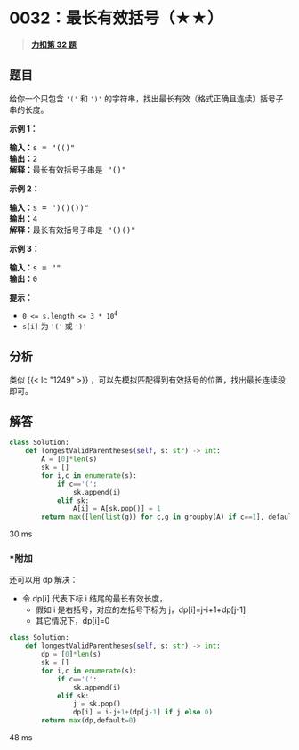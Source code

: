 # 0032：最长有效括号（★★）


> <u>**[力扣第 32 题](https://leetcode.cn/problems/longest-valid-parentheses/)**</u>

## 题目

<p>给你一个只包含 <code>'('</code> 和 <code>')'</code> 的字符串，找出最长有效（格式正确且连续）括号子串的长度。</p>



<div class="original__bRMd">
<div>
<p><strong>示例 1：</strong></p>

<pre>
<strong>输入：</strong>s = "(()"
<strong>输出：</strong>2
<strong>解释：</strong>最长有效括号子串是 "()"
</pre>

<p><strong>示例 2：</strong></p>

<pre>
<strong>输入：</strong>s = ")()())"
<strong>输出：</strong>4
<strong>解释：</strong>最长有效括号子串是 "()()"
</pre>

<p><strong>示例 3：</strong></p>

<pre>
<strong>输入：</strong>s = ""
<strong>输出：</strong>0
</pre>



<p><strong>提示：</strong></p>

<ul>
<li><code>0 <= s.length <= 3 * 10<sup>4</sup></code></li>
<li><code>s[i]</code> 为 <code>'('</code> 或 <code>')'</code></li>
</ul>
</div>
</div>


## 分析 


类似 {{< lc "1249" >}} ，可以先模拟匹配得到有效括号的位置，找出最长连续段即可。

## 解答

```python
class Solution:
    def longestValidParentheses(self, s: str) -> int:
        A = [0]*len(s)
        sk = []
        for i,c in enumerate(s):
            if c=='(':
                sk.append(i)
            elif sk:
                A[i] = A[sk.pop()] = 1
        return max([len(list(g)) for c,g in groupby(A) if c==1], default=0)
```
30 ms

### *附加

还可以用 dp 解决：
- 令 dp[i] 代表下标 i 结尾的最长有效长度，
	- 假如 i 是右括号，对应的左括号下标为 j，dp[i]=j-i+1+dp[j-1]
	- 其它情况下，dp[i]=0



```python
class Solution:
    def longestValidParentheses(self, s: str) -> int:
        dp = [0]*len(s)
        sk = []
        for i,c in enumerate(s):
            if c=='(':
                sk.append(i)
            elif sk:
                j = sk.pop()
                dp[i] = i-j+1+(dp[j-1] if j else 0)
        return max(dp,default=0)
```
48 ms
